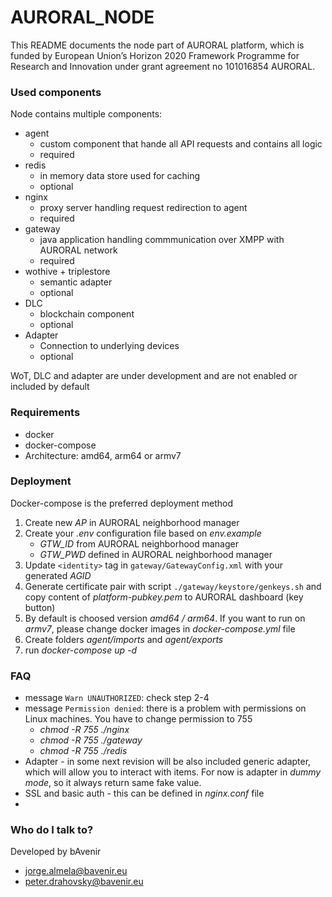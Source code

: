 # AURORAL_NODE #

This README documents the node part of AURORAL platform, which is funded by European Union’s Horizon 2020 Framework Programme for Research and Innovation under grant agreement no 101016854 AURORAL.

### Used components ###
Node contains multiple components:
- agent
  - custom component that hande all API requests and contains all logic
  - required
- redis
  - in memory data store used for caching
  - optional
- nginx
  - proxy server handling request redirection to agent
  - required
- gateway
  - java application handling commmunication over XMPP with AURORAL network
  - required
- wothive + triplestore
  - semantic adapter 
  - optional
- DLC
  - blockchain component
  - optional
- Adapter
  - Connection to underlying devices
  - optional

WoT, DLC and adapter are under development and are not enabled or included by default
  
### Requirements ###
- docker
- docker-compose
- Architecture: amd64, arm64 or armv7

### Deployment ###

Docker-compose is the preferred deployment method

1. Create new *AP* in AURORAL neighborhood manager 
2. Create your *.env* configuration file based on *env.example*
   -  *GTW_ID* from AURORAL neighborhood manager
   -  *GTW_PWD* defined in AURORAL neighborhood manager
3.  Update `<identity>` tag in `gateway/GatewayConfig.xml` with your generated *AGID*
4.  Generate certificate pair with script `./gateway/keystore/genkeys.sh` and copy content of *platform-pubkey.pem* to AURORAL dashboard (key button)
5.  By default is choosed version *amd64 / arm64*. If you want to run on *armv7*, please change docker images in *docker-compose.yml* file
6.  Create folders *agent/imports* and *agent/exports*
7.  run *docker-compose up -d*

### FAQ ###
- message `Warn UNAUTHORIZED`: check step 2-4
- message `Permission denied`: there is a problem with permissions on Linux machines. You have to change permission to 755
  - *chmod -R 755 ./nginx*
  - *chmod -R 755 ./gateway*
  - *chmod -R 755 ./redis*
- Adapter - in some next revision will be also included generic adapter, which will allow you to interact with items. For now is adapter in *dummy mode*, so it always return same fake value.
- SSL and basic auth - this can be defined in *nginx.conf* file
- 

### Who do I talk to? ###

Developed by bAvenir

* jorge.almela@bavenir.eu
* peter.drahovsky@bavenir.eu